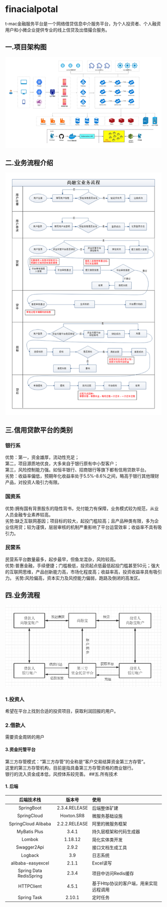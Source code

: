 # finacialpotal
t-mac金融服务平台是一个网络借贷信息中介服务平台，为个人投资者、个人融资用户和小微企业提供专业的线上信贷及出借撮合服务。  
## 一.项目架构图  
![image](img/jiagou.png)  
## 二.业务流程介绍  
![image](img/yewuliuchen.png) 
## 三.信用贷款平台的类别
### 银行系   
 
优势：第一，资金雄厚，流动性充足；  
第二，项目源质地优良，大多来自于银行原有中小型客户；  
第三，风险控制能力强。如恒丰银行、招商银行等旗下都有信用贷款平台。  
劣势：收益率偏低，预期年化收益率处于5.5%-8.6%之间，略高于银行其他理财产品，对投资人吸引力有限。  

### 国资系 
 优势:拥有国有背景股东的隐性背书，兑付能力有保障，业务模式较为规范，从业人员金融专业素养较高。  
 劣势:缺乏互联网基因；项目标的较大，起投门槛较高；且产品种类有限，多为企业信用贷；较为谨慎，层层审核的机制严重影响了平台运营效率；收益率不具有吸引力。  
 ### 民营系  
  民营系平台数量最多，起步最早，但鱼龙混杂，风险较高。  
  优势:普惠金融，手续便捷；门槛极低，投资起点低最低起投门槛甚至50元；强大的互联网思维，产品创新能力高，市场化程度高；收益率高，投资收益率具有吸引力。
  劣势:风险偏高，资本实力及风控能力偏弱，跑路及倒闭的高发区。
## 四.业务流程  
![image](img/工作流程图.png)   
### 1.投资人  
希望在平台上找到合适的投资项目，获取利润回报的用户。  
### 2.借款人  
需要资金周转的用户  
#### 3.资金托管平台   
第三方存管模式：“第三方存管”的全称是“客户交易结算资金第三方存管”。  
这里的第三方存管机构，目前是指具备第三方存管资格的商业银行。  
银行的流入资金成本低，风控体系较完善。
##五.所有技术
#### 1. 后端
|后端技术栈|版本号|使用|  
 |:---:|:---:|:---|
 |SpringBoot| 2.3.4.RELEASE|后端整体矿建|  
 |SpringCloud| Hoxton.SR8| 微服务基础设施|
 |SpringCloud Alibaba|2.2.2.RELEASE|阿里的微服务框架|  
 |MyBatis Plus|3.4.1|持久层框架和代码生成器|
 |Lombok|1.18.12|简化实体类开发|
 |Swagger2Api|2.9.2|接口文档生成工具|
 |Logback|3.9|日志系统|
 |alibaba-easyexcel|2.1.1|Excel读写|
 |Spring Data RedisSpring|2.3.4|项目中访问Redis缓存|
 |HTTPClient|4.5.1| 基于Http协议的客户端，用来实现远程调用|
 |Spring Task|2.10.1|定时任务|
 
  


  

